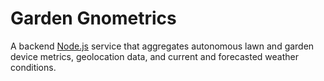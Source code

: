 # Garden Gnometrics
A backend [Node.js](https://nodejs.org/en/) service that aggregates autonomous lawn and garden device metrics, geolocation data, and current and forecasted weather conditions.